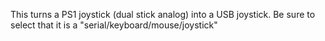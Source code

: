 This turns a PS1 joystick (dual stick analog) into a USB joystick.
Be sure to select that it is a "serial/keyboard/mouse/joystick"
